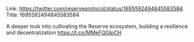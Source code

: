 Link:  https://twitter.com/reserveprotocol/status/1695592494845583584
Title: 1695592494845583584

A deeper look into cultivating the Reserve ecosystem, building a resilience and decentralization https://t.co/MMeFQGlpCH